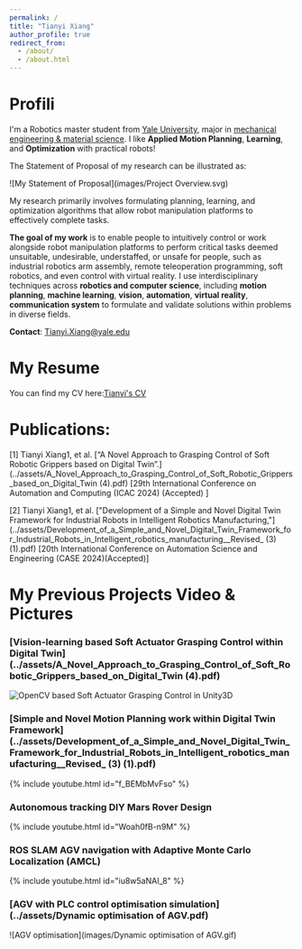 ```yaml
---
permalink: /
title: "Tianyi Xiang"
author_profile: true
redirect_from: 
  - /about/
  - /about.html
---
```


# Profili


I'm a Robotics master student from [Yale University](https://seas.yale.edu/departments/mechanical-engineering-and-materials-science), major in [mechanical engineering & material science](https://seas.yale.edu/faculty-research/research-areas/robotics-mechatronics-and-human-machine-interface). I like **Applied Motion Planning**, **Learning**, and **Optimization** with practical robots!


The Statement of Proposal of my research can be illustrated as:

![My Statement of Proposal](images/Project Overview.svg)

My research primarily involves formulating planning, learning, and optimization algorithms that allow robot manipulation platforms to effectively complete tasks.

**The goal of my work** is to enable people to intuitively control or work alongside robot manipulation platforms to perform critical tasks deemed unsuitable, undesirable, understaffed, or unsafe for people, such as industrial robotics arm assembly, remote teleoperation programming, soft robotics, and even control with virtual reality. I use interdisciplinary techniques across **robotics and computer science**, including **motion planning**,  **machine learning**, **vision**, **automation**, **virtual reality**, **communication system** to formulate and validate solutions within problems in diverse fields.

**Contact**: Tianyi.Xiang@yale.edu


# My Resume
You can find my CV here:[Tianyi's CV](../assets/CV_Tianyi_Xiang.pdf)

# Publications:

[1] Tianyi Xiang1, et al. [“A Novel Approach to Grasping Control of Soft Robotic Grippers based on Digital Twin”.](../assets/A_Novel_Approach_to_Grasping_Control_of_Soft_Robotic_Grippers_based_on_Digital_Twin (4).pdf) [29th International Conference on Automation and Computing (ICAC 2024) (Accepted) ]



[2] Tianyi Xiang1, et al. ["Development of a Simple and Novel Digital Twin Framework for Industrial Robots in Intelligent Robotics Manufacturing,"](../assets/Development_of_a_Simple_and_Novel_Digital_Twin_Framework_for_Industrial_Robots_in_Intelligent_robotics_manufacturing__Revised_ (3) (1).pdf) [20th International Conference on Automation Science and Engineering (CASE 2024)(Accepted)]

# My Previous Projects Video & Pictures

### [Vision-learning based Soft Actuator Grasping Control within Digital Twin](../assets/A_Novel_Approach_to_Grasping_Control_of_Soft_Robotic_Grippers_based_on_Digital_Twin (4).pdf) 
![OpenCV based Soft Actuator Grasping Control in Unity3D](images/soft_gripper.png)



###  [Simple and Novel Motion Planning work within Digital Twin Framework](../assets/Development_of_a_Simple_and_Novel_Digital_Twin_Framework_for_Industrial_Robots_in_Intelligent_robotics_manufacturing__Revised_ (3) (1).pdf)
{% include youtube.html id="f_BEMbMvFso" %}  



###  Autonomous tracking DIY Mars Rover Design
{% include youtube.html id="Woah0fB-n9M" %}  


###  ROS SLAM AGV navigation with Adaptive Monte Carlo Localization (AMCL)
{% include youtube.html id="iu8w5aNAI_8" %}  


###  [AGV with PLC control optimisation simulation](../assets/Dynamic optimisation of AGV.pdf) 

![AGV optimisation](images/Dynamic optimisation of AGV.gif)




